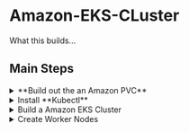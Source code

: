 # Amazon-EKS-CLuster

What this builds...


## Main Steps
<details>
  <summary> **Build out the an Amazon PVC** </summary>
  
  ## Heading
## Build a VPC
[Amazon EKS Cloudformation VPC template](https://amazon-eks.s3-us-west-2.amazonaws.com/cloudformation/2018-11-07/amazon-eks-sample.yaml) 

```
https://amazon-eks.s3-us-west-2.amazonaws.com/cloudformation/2018-11-07/amazon-eks-sample.yaml
```

  1. A numbered
  2. list
     * With some
     * Sub bullets
</details>

<details>
  <summary> Install **Kubectl**</summary>

     * Sub bullets
</details>

<details>
  <summary> Build a Amazon EKS Cluster </summary>
3.  ($0.20/hr)
     * Sub bullets
</details>

<details>
  <summary> Create Worker Nodes </summary>
#### Estimated Cost -  hourly cost of running the ec2 servers

[Check here!](https://docs.aws.amazon.com/eks/latest/userguide/eks-optimized-ami.html#gpu-ami) to ensure you are using appropriate versions 

The AWS CloudFormation node template:  
```
https://amazon-eks.s3.us-west-2.amazonaws.com/cloudformation/2020-10-29/amazon-eks-nodegroup.yaml  
```


|Kubernetes version 1.18.8 |
|:-|:--:|
|Region	|x86- AMI ID	 |
|US East (Ohio) (us-east-2)  | ami-0dc6bc43da1b962d8	|
|US East (N. Virginia) (us-east-1) | ami-0fae38e27c6113140	|
|US West (Oregon) (us-west-2)	 | ami-04f0f3d381d07e0b6 |
US West (N. California) (us-west-1)	| ami-002e04ca6d86d255e |

|Kubernetes version 1.17.11 |
|:-|:--:|
|Region	|x86- AMI ID	 |
|US East (Ohio) (us-east-2)  | ami-0135903686f192ffe	|
|US East (N. Virginia) (us-east-1) |	ami-07250434f8a7bc5f1 |
|US West (Oregon) (us-west-2)	 | ami-0c62450bce8f4f57f |
US West (N. California) (us-west-1)	| ami-05bfd72ad17ebedb8 |

</details>

  

